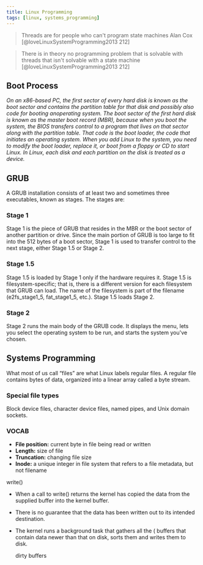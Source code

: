 ```yaml
---
title: Linux Programming
tags: [linux, systems_programming]
---
```


> Threads are for people who can't program state machines
Alan Cox [@loveLinuxSystemProgramming2013 212]

> There is in theory no programming problem that is solvable with threads that isn't solvable with a state machine
[@loveLinuxSystemProgramming2013 212]

## Boot Process

_On an x86-based PC, the first sector of every hard disk is known as the boot sector and contains the partition table for that disk and possibly also code for booting anoperating system. The boot sector of the first hard disk is known as the master boot record (MBR), because when you boot the system, the BIOS transfers control to a program that lives on that sector along with the partition table. That code is the boot loader, the code that initiates an operating system. When you add Linux to the system, you need to modify the boot loader, replace it, or boot from a floppy or CD to start Linux. In Linux, each disk and each partition on the disk is treated as a device._

## GRUB

A GRUB installation consists of at least two and sometimes three executables, known as stages. The stages are:

### Stage 1

Stage 1 is the piece of GRUB that resides in the MBR or the boot sector of another partition or drive. Since the main portion of GRUB is too large to fit into the 512 bytes of a boot sector, Stage 1 is used to transfer control to the next stage, either Stage 1.5 or Stage 2.

### Stage 1.5

Stage 1.5 is loaded by Stage 1 only if the hardware requires it. Stage 1.5 is filesystem-specific; that is, there is a different version for each filesystem that GRUB can load. The name of the filesystem is part of the filename (e2fs\_stage1\_5, fat\_stage1\_5, etc.). Stage 1.5 loads Stage 2.

### Stage 2

Stage 2 runs the main body of the GRUB code. It displays the menu, lets you select the operating system to be run, and starts the system you've chosen.

## Systems Programming

What most of us call “files” are what Linux labels regular files. A regular file contains bytes of data, organized into a linear array called a byte stream.

### Special file types

Block device files, character device files, named pipes, and Unix domain sockets.

### VOCAB

*   **File position:** current byte in file being read or written
*   **Length:** size of file
*   **Truncation:** changing file size
*   **Inode:** a unique integer in file system that refers to a file metadata, but not filename

write()

*   When a call to write() returns the kernel has copied the data from the supplied buffer into the kernel buffer.

*   There is no guarantee that the data has been written out to its intended destination.

*   The kernel runs a background task that gathers all the ( buffers that contain data newer than that on disk, sorts them and writes them to disk.

    dirty buffers

